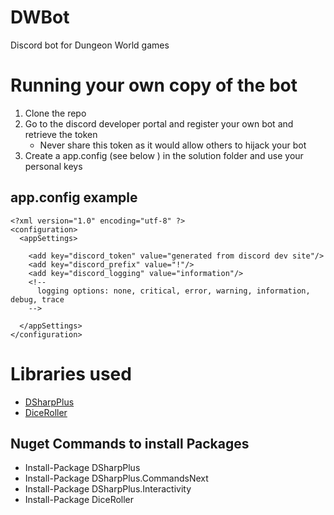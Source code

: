 # DWBot
Discord bot for Dungeon World games

# Running your own copy of the bot
1. Clone the repo
2. Go to the discord developer portal and register your own bot and retrieve the token
   - Never share this token as it would allow others to hijack your bot
3. Create a app.config (see below ) in the solution folder and use your personal keys

## app.config example
```
<?xml version="1.0" encoding="utf-8" ?>
<configuration>
  <appSettings>

    <add key="discord_token" value="generated from discord dev site"/>
    <add key="discord_prefix" value="!"/>
    <add key="discord_logging" value="information"/>
    <!--
      logging options: none, critical, error, warning, information, debug, trace
    -->

  </appSettings>
</configuration>
```

# Libraries used
*  [DSharpPlus](https://github.com/DSharpPlus/DSharpPlus)
*  [DiceRoller](https://github.com/skizzerz/DiceRoller)


## Nuget Commands to install Packages
* Install-Package DSharpPlus
* Install-Package DSharpPlus.CommandsNext
* Install-Package DSharpPlus.Interactivity
* Install-Package DiceRoller
